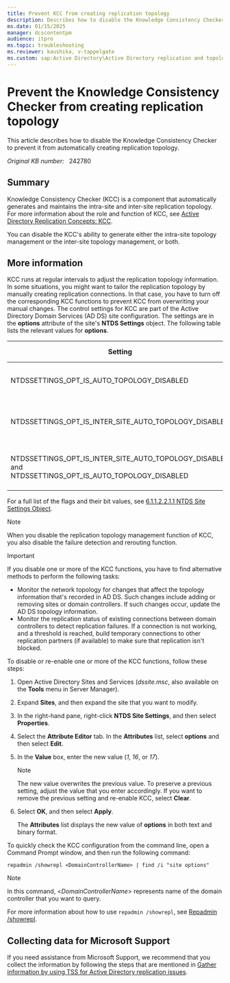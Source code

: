 ```yaml
---
title: Prevent KCC from creating replication topology
description: Describes how to disable the Knowledge Consistency Checker functions that generate replication topology information for Active Directory Domain Services.
ms.date: 01/15/2025
manager: dcscontentpm
audience: itpro
ms.topic: troubleshooting
ms.reviewer: kaushika, v-tappelgate
ms.custom: sap:Active Directory\Active Directory replication and topology, csstroubleshoot
---
```

# Prevent the Knowledge Consistency Checker from creating replication topology

This article describes how to disable the Knowledge Consistency Checker to prevent it from automatically creating replication topology.

_Original KB number:_ &nbsp; 242780

## Summary

Knowledge Consistency Checker (KCC) is a component that automatically generates and maintains the intra-site and inter-site replication topology. For more information about the role and function of KCC, see [Active Directory Replication Concepts: KCC](/windows-server/identity/ad-ds/get-started/replication/active-directory-replication-concepts#BKMK_2).

You can disable the KCC's ability to generate either the intra-site topology management or the inter-site topology management, or both. 

## More information

KCC runs at regular intervals to adjust the replication topology information. In some situations, you might want to tailor the replication topology by manually creating replication connections. In that case, you have to turn off the corresponding KCC functions to prevent KCC from overwriting your manual changes. The control settings for KCC are part of the Active Directory Domain Services (AD DS) site configuration. The settings are in the **options** attribute of the site's **NTDS Settings** object. The following table lists the relevant values for **options**.

| Setting | Binary value | Decimal value | Description |
| --- | --- | --- | --- |
| NTDSSETTINGS_OPT_IS_AUTO_TOPOLOGY_DISABLED | 0x00000001 | 1 |Automatic topology generation is disabled. |
| NTDSSETTINGS_OPT_IS_INTER_SITE_AUTO_TOPOLOGY_DISABLED | 0x00000010 |16 | Automatic inter-site topology generation is disabled. |
| NTDSSETTINGS_OPT_IS_INTER_SITE_AUTO_TOPOLOGY_DISABLED<br/>and<br/>NTDSSETTINGS_OPT_IS_AUTO_TOPOLOGY_DISABLED | 0x00000011 | 17 | All automatic topology generation is disabled. |

For a full list of the flags and their bit values, see [6.1.1.2.2.1.1 NTDS Site Settings Object](/openspecs/windows_protocols/ms-adts/d300c652-8873-41a4-a50c-90cc89d5bdd8).

> [!NOTE]  
> When you disable the replication topology management function of KCC, you also disable the failure detection and rerouting function.

> [!IMPORTANT]  
> If you disable one or more of the KCC functions, you have to find alternative methods to perform the following tasks:
>
> - Monitor the network topology for changes that affect the topology information that's recorded in AD DS. Such changes include adding or removing sites or domain controllers. If such changes occur, update the AD DS topology information.
> - Monitor the replication status of existing connections between domain controllers to detect replication failures. If a connection is not working, and a threshold is reached, build temporary connections to other replication partners (if available) to make sure that replication isn't blocked.

To disable or re-enable one or more of the KCC functions, follow these steps:

1. Open Active Directory Sites and Services (*dssite.msc*, also available on the **Tools** menu in Server Manager).

1. Expand **Sites**, and then expand the site that you want to modify.

1. In the right-hand pane, right-click **NTDS Site Settings**, and then select **Properties**.

1. Select the **Attribute Editor** tab. In the **Attributes** list, select **options** and then select **Edit**.

1. In the **Value** box, enter the new value (*1*, *16*, or *17*).

   > [!NOTE]  
   > The new value overwrites the previous value. To preserve a previous setting, adjust the value that you enter accordingly. If you want to remove the previous setting and re-enable KCC, select **Clear**.

1. Select **OK**, and then select **Apply**.

   The **Attributes** list displays the new value of **options** in both text and binary format.

To quickly check the KCC configuration from the command line, open a Command Prompt window, and then run the following command:

```console
repadmin /showrepl <DomainControllerName> | find /i "site options"
```

> [!NOTE]  
> In this command, \<*DomainControllerName*> represents name of the domain controller that you want to query.

For more information about how to use `repadmin /showrepl`, see [Repadmin /showrepl](/previous-versions/windows/it-pro/windows-server-2012-r2-and-2012/cc742066(v=ws.11)).

## Collecting data for Microsoft Support

If you need assistance from Microsoft Support, we recommend that you collect the information by following the steps that are mentioned in [Gather information by using TSS for Active Directory replication issues](../../windows-client/windows-troubleshooters/gather-information-using-tss-ad-replication.md).
